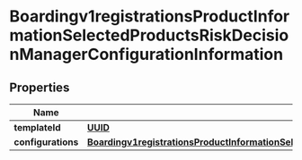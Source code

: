 
# Boardingv1registrationsProductInformationSelectedProductsRiskDecisionManagerConfigurationInformation

## Properties
Name | Type | Description | Notes
------------ | ------------- | ------------- | -------------
**templateId** | [**UUID**](UUID.md) |  |  [optional]
**configurations** | [**Boardingv1registrationsProductInformationSelectedProductsRiskDecisionManagerConfigurationInformationConfigurations**](Boardingv1registrationsProductInformationSelectedProductsRiskDecisionManagerConfigurationInformationConfigurations.md) |  |  [optional]



